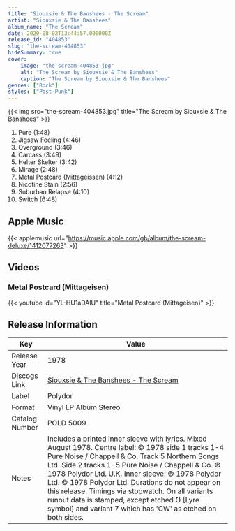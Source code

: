 ```yaml
---
title: "Siouxsie & The Banshees - The Scream"
artist: "Siouxsie & The Banshees"
album_name: "The Scream"
date: 2020-08-02T13:44:57.000000Z
release_id: "404853"
slug: "the-scream-404853"
hideSummary: true
cover:
    image: "the-scream-404853.jpg"
    alt: "The Scream by Siouxsie & The Banshees"
    caption: "The Scream by Siouxsie & The Banshees"
genres: ["Rock"]
styles: ["Post-Punk"]
---
```


{{< img src="the-scream-404853.jpg" title="The Scream by Siouxsie & The Banshees" >}}

<!-- section break -->

1. Pure (1:48)
2. Jigsaw Feeling (4:46)
3. Overground (3:46)
4. Carcass (3:49)
5. Helter Skelter (3:42)
6. Mirage (2:48)
7. Metal Postcard (Mittageissen) (4:12)
8. Nicotine Stain (2:56)
9. Suburban Relapse (4:10)
10. Switch (6:48)

<!-- section break -->




## Apple Music
{{< applemusic url="https://music.apple.com/gb/album/the-scream-deluxe/1412077263" >}}





## Videos
### Metal Postcard (Mittageisen)
{{< youtube id="YL-HU1aDAlU" title="Metal Postcard (Mittageisen)" >}}<br>



## Release Information
|  Key           | Value                                                |
| ---------------| ---------------------------------------------------- |
| Release Year   | 1978                                   |
| Discogs Link   | [Siouxsie & The Banshees - The Scream](https://www.discogs.com/release/404853-Siouxsie-And-The-Banshees-The-Scream) |
| Label          | Polydor |
| Format         | Vinyl LP Album Stereo |
| Catalog Number | POLD 5009 |
| Notes | Includes a printed inner sleeve with lyrics.  Mixed August 1978.  Centre label: © 1978 side 1 tracks 1-4 Pure Noise / Chappell & Co. Track 5 Northern Songs Ltd. Side 2 tracks 1-5 Pure Noise / Chappell & Co. ℗ 1978 Polydor Ltd. U.K.  Inner sleeve: ℗ 1978 Polydor Ltd. © 1978 Polydor Ltd.  Durations do not appear on this release. Timings via stopwatch.  On all variants runout data is stamped, except etched Ʊ [Lyre symbol] and variant 7 which has 'CW' as etched on both sides. |